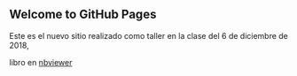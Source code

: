 ## Welcome to GitHub Pages
Este es el nuevo sitio realizado como taller en la clase del 6 de diciembre de 2018,

libro en [nbviewer](http://nbviewer.jupyter.org/github/madian863/miprimerdemo/blob/master/Untitled.ipynb)

